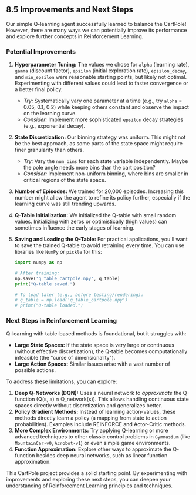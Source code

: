 ## 8.5 Improvements and Next Steps

Our simple Q-learning agent successfully learned to balance the CartPole! However, there are many ways we can potentially improve its performance and explore further concepts in Reinforcement Learning.

### Potential Improvements

1.  **Hyperparameter Tuning:** The values we chose for `alpha` (learning rate), `gamma` (discount factor), `epsilon` (initial exploration rate), `epsilon_decay`, and `min_epsilon` were reasonable starting points, but likely not optimal. Experimenting with different values could lead to faster convergence or a better final policy.
    *   *Try:* Systematically vary one parameter at a time (e.g., try `alpha` = 0.05, 0.1, 0.2) while keeping others constant and observe the impact on the learning curve.
    *   *Consider:* Implement more sophisticated `epsilon` decay strategies (e.g., exponential decay).

2.  **State Discretization:** Our binning strategy was uniform. This might not be the best approach, as some parts of the state space might require finer granularity than others.
    *   *Try:* Vary the `num_bins` for each state variable independently. Maybe the pole angle needs more bins than the cart position?
    *   *Consider:* Implement non-uniform binning, where bins are smaller in critical regions of the state space.

3.  **Number of Episodes:** We trained for 20,000 episodes. Increasing this number might allow the agent to refine its policy further, especially if the learning curve was still trending upwards.

4.  **Q-Table Initialization:** We initialized the Q-table with small random values. Initializing with zeros or optimistically (high values) can sometimes influence the early stages of learning.

5.  **Saving and Loading the Q-Table:** For practical applications, you'll want to save the trained Q-table to avoid retraining every time. You can use libraries like `NumPy` or `pickle` for this:
    ```python
    import numpy as np

    # After training:
    np.save('q_table_cartpole.npy', q_table)
    print("Q-table saved.")

    # To load later (e.g., before testing/rendering):
    # q_table = np.load('q_table_cartpole.npy')
    # print("Q-table loaded.")
    ```

### Next Steps in Reinforcement Learning

Q-learning with table-based methods is foundational, but it struggles with:

*   **Large State Spaces:** If the state space is very large or continuous (without effective discretization), the Q-table becomes computationally infeasible (the "curse of dimensionality").
*   **Large Action Spaces:** Similar issues arise with a vast number of possible actions.

To address these limitations, you can explore:

1.  **Deep Q-Networks (DQN):** Uses a neural network to *approximate* the Q-function (Q(s, a) ≈ Q_network(s)). This allows handling continuous state spaces directly without discretization and generalizes better.
2.  **Policy Gradient Methods:** Instead of learning action-values, these methods directly learn a policy (a mapping from state to action probabilities). Examples include REINFORCE and Actor-Critic methods.
3.  **More Complex Environments:** Try applying Q-learning or more advanced techniques to other classic control problems in `Gymnasium` (like `MountainCar-v0`, `Acrobot-v1`) or even simple game environments.
4.  **Function Approximation:** Explore other ways to approximate the Q-function besides deep neural networks, such as linear function approximation.

This CartPole project provides a solid starting point. By experimenting with improvements and exploring these next steps, you can deepen your understanding of Reinforcement Learning principles and techniques. 